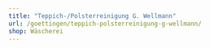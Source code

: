 ```yaml
---
title: "Teppich-/Polsterreinigung G. Wellmann"
url: /goettingen/teppich-polsterreinigung-g-wellmann/
shop: Wäscherei
---
```

